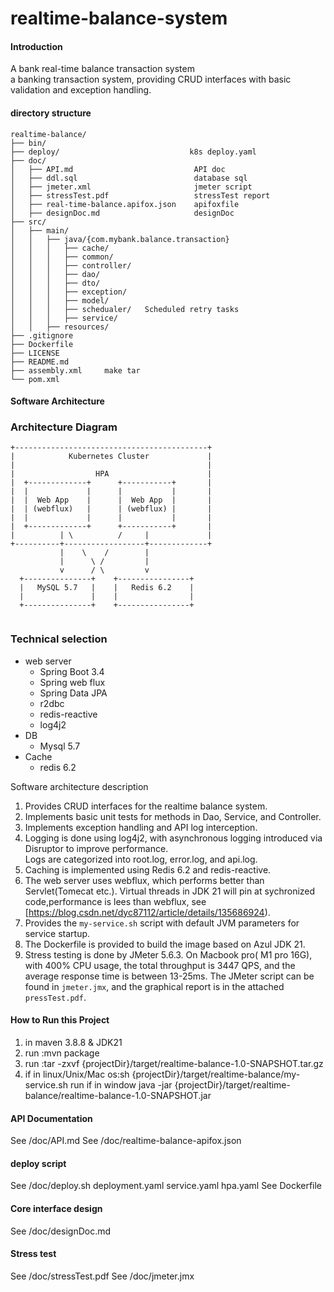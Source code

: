 # realtime-balance-system

#### Introduction
A bank real-time balance transaction system  
a banking transaction system, providing CRUD interfaces with basic validation and exception handling.
#### directory structure
```
realtime-balance/
├── bin/
├── deploy/                             k8s deploy.yaml
├── doc/
│   ├── API.md                           API doc
│   ├── ddl.sql                          database sql
│   ├── jmeter.xml                       jmeter script
│   ├── stressTest.pdf                   stressTest report
│   ├── real-time-balance.apifox.json    apifoxfile
│   ├── designDoc.md                     designDoc
├── src/
│   ├── main/
│   │   ├── java/{com.mybank.balance.transaction}
│   │   │   ├── cache/     
│   │   │   ├── common/
│   │   │   ├── controller/
│   │   │   ├── dao/
│   │   │   ├── dto/
│   │   │   ├── exception/
│   │   │   ├── model/
│   │   │   ├── schedualer/   Scheduled retry tasks
│   │   │   ├── service/
│   │   ├── resources/
├── .gitignore
├── Dockerfile   
├── LICENSE
├── README.md
├── assembly.xml     make tar 
└── pom.xml
```
#### Software Architecture

### Architecture Diagram

```plaintext
+-------------------------------------------+
|            Kubernetes Cluster             |
|                                           |
|                  HPA                      |
|  +-------------+      +-----------+       | 
|  |             |      |           |       |  
|  |  Web App    |      |  Web App  |       |  
|  | (webflux)   |      | (webflux) |       |
|  |             |      |           |       |   
|  +-------------+      +-----------+       |  
|          | \          /     |             |
+----------+------------------+-------------+
           |    \    /        |           
           |      \ /         |           
           v      / \         v           
  +---------------+    +----------------+       
  |   MySQL 5.7   |    |   Redis 6.2    |       
  |               |    |                |       
  +---------------+    +----------------+       


```
### Technical selection
- web server 
  - Spring Boot 3.4
  - Spring web flux
  - Spring Data JPA
  - r2dbc
  - redis-reactive
  - log4j2
- DB
  - Mysql 5.7
- Cache
  - redis 6.2


Software architecture description

1. Provides CRUD interfaces for the realtime balance system.
2. Implements basic unit tests for methods in Dao, Service, and Controller.
3. Implements exception handling and API log interception.
4. Logging is done using log4j2, with asynchronous logging introduced via Disruptor to improve performance.  
   Logs are categorized into root.log, error.log, and api.log.
5. Caching is implemented using Redis 6.2 and redis-reactive.
6. The web server uses webflux, which performs better than Servlet(Tomecat etc.). 
   Virtual threads in JDK 21 will pin at sychronized code,performance is lees than webflux, see [https://blog.csdn.net/dyc87112/article/details/135686924).
7. Provides the `my-service.sh` script with default JVM parameters for service startup.
8. The Dockerfile is provided to build the image based on Azul JDK 21.
9. Stress testing is done by JMeter 5.6.3. On  Macbook pro( M1 pro 16G), with 400% CPU usage, the total throughput is 3447 QPS, and the average response time is between 13-25ms. The JMeter script can be found in `jmeter.jmx`, and the graphical report is in the attached `pressTest.pdf`.

#### How to Run this Project
1. in maven 3.8.8 & JDK21
2. run :mvn package
3. run :tar -zxvf {projectDir}/target/realtime-balance-1.0-SNAPSHOT.tar.gz
4. if in linux/Unix/Mac os:sh {projectDir}/target/realtime-balance/my-service.sh run
   if in window java -jar {projectDir}/target/realtime-balance/realtime-balance-1.0-SNAPSHOT.jar
#### API Documentation
See /doc/API.md
See /doc/realtime-balance-apifox.json
#### deploy script
See /doc/deploy.sh
    deployment.yaml
    service.yaml
    hpa.yaml
See Dockerfile
#### Core interface design
See /doc/designDoc.md
#### Stress test
See /doc/stressTest.pdf
See /doc/jmeter.jmx
